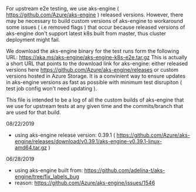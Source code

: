 For upstream e2e testing, we use aks-engine ( https://github.com/Azure/aks-engine ) released versions. However, there may be
necessary to build custom versions of aks-engine to workaround some issues ( i.e removed flags ) that occur because released
versions of aks-engine don't support latest k8s built from master, thus cluster deployment might fail.

We download the aks-engine binary for the test runs form the following URL: https://aka.ms/aks-engine/aks-engine-k8s-e2e.tar.gz
This is actually a short URL that points to the download link for aks-engine: either released versions here https://github.com/Azure/aks-engine/releases
or custom versions hosted in Azure Storage. It is a convinient way to ensure updates in aks-engine versions as fast as possible
with minimum test disrupiton ( test job config won't need updating ).

This file is intended to be a log of all the custom builds of aks-engine that we use for upstream tests at any given time and the
commits/branch that are used for that build.

08/22/2019

- using aks-engine release version: 0.39.1 ( https://github.com/Azure/aks-engine/releases/download/v0.39.1/aks-engine-v0.39.1-linux-amd64.tar.gz )

06/28/2019

- using aks-engine built from: https://github.com/adelina-t/aks-engine/tree/fix_labels_bug
- reason: https://github.com/Azure/aks-engine/issues/1546
